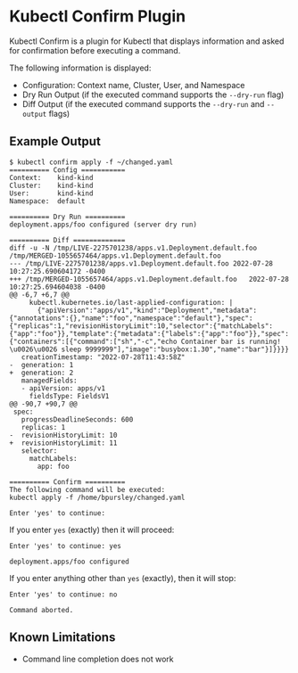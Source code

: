 # Kubectl Confirm Plugin

Kubectl Confirm is a plugin for Kubectl that displays information and asked for confirmation before executing a command.

The following information is displayed:
* Configuration: Context name, Cluster, User, and Namespace
* Dry Run Output (if the executed command supports the `--dry-run` flag)
* Diff Output (if the executed command supports the `--dry-run` and `--output` flags)

## Example Output
```
$ kubectl confirm apply -f ~/changed.yaml
========== Config ===========
Context:    kind-kind
Cluster:    kind-kind
User:       kind-kind
Namespace:  default

========== Dry Run ==========
deployment.apps/foo configured (server dry run)

========== Diff =============
diff -u -N /tmp/LIVE-2275701238/apps.v1.Deployment.default.foo /tmp/MERGED-1055657464/apps.v1.Deployment.default.foo
--- /tmp/LIVE-2275701238/apps.v1.Deployment.default.foo	2022-07-28 10:27:25.690604172 -0400
+++ /tmp/MERGED-1055657464/apps.v1.Deployment.default.foo	2022-07-28 10:27:25.694604038 -0400
@@ -6,7 +6,7 @@
     kubectl.kubernetes.io/last-applied-configuration: |
       {"apiVersion":"apps/v1","kind":"Deployment","metadata":{"annotations":{},"name":"foo","namespace":"default"},"spec":{"replicas":1,"revisionHistoryLimit":10,"selector":{"matchLabels":{"app":"foo"}},"template":{"metadata":{"labels":{"app":"foo"}},"spec":{"containers":[{"command":["sh","-c","echo Container bar is running! \u0026\u0026 sleep 9999999"],"image":"busybox:1.30","name":"bar"}]}}}}
   creationTimestamp: "2022-07-28T11:43:58Z"
-  generation: 1
+  generation: 2
   managedFields:
   - apiVersion: apps/v1
     fieldsType: FieldsV1
@@ -90,7 +90,7 @@
 spec:
   progressDeadlineSeconds: 600
   replicas: 1
-  revisionHistoryLimit: 10
+  revisionHistoryLimit: 11
   selector:
     matchLabels:
       app: foo

========== Confirm ==========
The following command will be executed:
kubectl apply -f /home/bpursley/changed.yaml

Enter 'yes' to continue: 
```

If you enter `yes` (exactly) then it will proceed:
```
Enter 'yes' to continue: yes

deployment.apps/foo configured
```

If you enter anything other than `yes` (exactly), then it will stop:
```
Enter 'yes' to continue: no

Command aborted.
```

## Known Limitations

* Command line completion does not work

